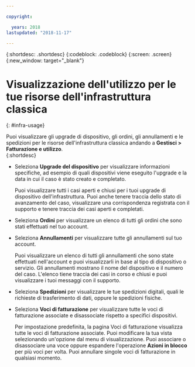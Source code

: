 ```yaml
---

copyright:

  years: 2018
lastupdated: "2018-11-17"

---
```


{:shortdesc: .shortdesc}
{:codeblock: .codeblock}
{:screen: .screen}
{:new_window: target="_blank"}


# Visualizzazione dell'utilizzo per le tue risorse dell'infrastruttura classica
{: #infra-usage}

Puoi visualizzare gli upgrade di dispositivo, gli ordini, gli annullamenti e le spedizioni per le risorse dell'infrastruttura classica andando a **Gestisci > Fatturazione e utilizzo**.  
{:shortdesc}


* Seleziona **Upgrade del dispositivo** per visualizzare informazioni specifiche, ad esempio di quali dispositivi viene eseguito l'upgrade e la data in cui il caso è stato creato e completato. 
  
  Puoi visualizzare tutti i casi aperti e chiusi per i tuoi upgrade di dispositivo dell'infrastruttura. Puoi anche tenere traccia dello stato di avanzamento del caso, visualizzare una corrispondenza registrata con il supporto e tenere traccia dei casi aperti e completati. 

* Seleziona **Ordini** per visualizzare un elenco di tutti gli ordini che sono stati effettuati nel tuo account. 

* Seleziona **Annullamenti** per visualizzare tutte gli annullamenti sul tuo account.
  
  Puoi visualizzare un elenco di tutti gli annullamenti che sono state effettuati nell'account e puoi visualizzarli in base al tipo di dispositivo o servizio. Gli annullamenti mostrano il nome del dispositivo e il numero del caso. L'elenco tiene traccia dei casi in corso e chiusi e puoi visualizzare i tuoi messaggi con il supporto.  

* Seleziona **Spedizioni** per visualizzare le tue spedizioni digitali, quali le richieste di trasferimento di dati, oppure le spedizioni fisiche. 

* Seleziona **Voci di fatturazione** per visualizzare tutte le voci di fatturazione associate e disassociate rispetto a specifici dispositivi. 

  Per impostazione predefinita, la pagina Voci di fatturazione visualizza tutte le voci di fatturazione associate. Puoi modificare la tua vista selezionando un'opzione dal menu di visualizzazione. Puoi associare o disassociare una voce oppure espandere l'operazione **Azioni in blocco** per più voci per volta. Puoi annullare singole voci di fatturazione in qualsiasi momento. 
